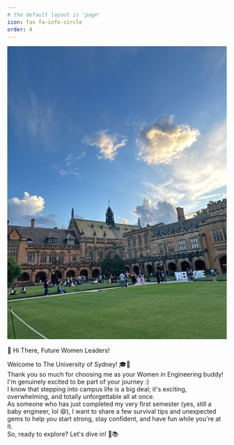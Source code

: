 ```yaml
---
# the default layout is 'page'
icon: fas fa-info-circle
order: 4
---
```


![My Profile Picture](/assets/img/WhatsApp%20Image%202025-07-26%20at%2019.02.06.jpeg)

👋 Hi There, Future Women Leaders!

Welcome to The University of Sydney! 🎓💫  
Thank you so much for choosing me as your Women in Engineering buddy!  
I'm genuinely excited to be part of your journey :)  
I know that stepping into campus life is a big deal; it's exciting, overwhelming, and totally unforgettable all at once.  
As someone who has just completed my very first semester (yes, still a baby engineer, lol 😄), I want to share a few survival tips and unexpected gems to help you start strong, stay confident, and have fun while you're at it.  
So, ready to explore? Let's dive in! 🐨📚

